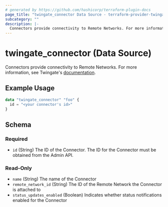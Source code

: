 ```yaml
---
# generated by https://github.com/hashicorp/terraform-plugin-docs
page_title: "twingate_connector Data Source - terraform-provider-twingate"
subcategory: ""
description: |-
  Connectors provide connectivity to Remote Networks. For more information, see Twingate's documentation https://docs.twingate.com/docs/understanding-access-nodes.
---
```


# twingate_connector (Data Source)

Connectors provide connectivity to Remote Networks. For more information, see Twingate's [documentation](https://docs.twingate.com/docs/understanding-access-nodes).

## Example Usage

```terraform
data "twingate_connector" "foo" {
  id = "<your connector's id>"
}
```

<!-- schema generated by tfplugindocs -->
## Schema

### Required

- `id` (String) The ID of the Connector. The ID for the Connector must be obtained from the Admin API.

### Read-Only

- `name` (String) The name of the Connector
- `remote_network_id` (String) The ID of the Remote Network the Connector is attached to
- `status_updates_enabled` (Boolean) Indicates whether status notifications enabled for the Connector


